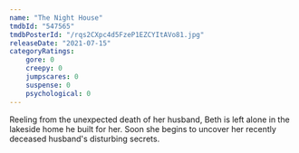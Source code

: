```yaml
---
name: "The Night House"
tmdbId: "547565"
tmdbPosterId: "/rqs2CXpc4d5FzeP1EZCYItAVo81.jpg"
releaseDate: "2021-07-15"
categoryRatings:
    gore: 0
    creepy: 0
    jumpscares: 0
    suspense: 0
    psychological: 0
---
```

Reeling from the unexpected death of her husband, Beth is left alone in the lakeside home he built for her. Soon she begins to uncover her recently deceased husband's disturbing secrets.
